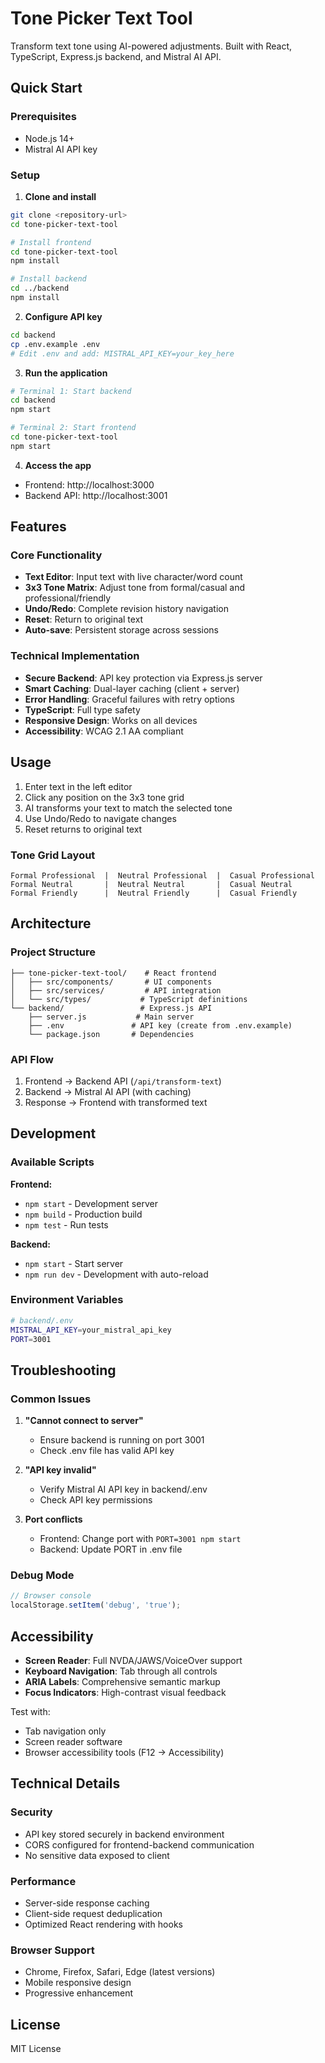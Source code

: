 # Tone Picker Text Tool

Transform text tone using AI-powered adjustments. Built with React, TypeScript, Express.js backend, and Mistral AI API.

## Quick Start

### Prerequisites
- Node.js 14+
- Mistral AI API key

### Setup
1. **Clone and install**
```bash
git clone <repository-url>
cd tone-picker-text-tool

# Install frontend
cd tone-picker-text-tool
npm install

# Install backend
cd ../backend
npm install
```

2. **Configure API key**
```bash
cd backend
cp .env.example .env
# Edit .env and add: MISTRAL_API_KEY=your_key_here
```

3. **Run the application**
```bash
# Terminal 1: Start backend
cd backend
npm start

# Terminal 2: Start frontend
cd tone-picker-text-tool
npm start
```

4. **Access the app**
- Frontend: http://localhost:3000
- Backend API: http://localhost:3001

## Features

### Core Functionality
- **Text Editor**: Input text with live character/word count
- **3x3 Tone Matrix**: Adjust tone from formal/casual and professional/friendly
- **Undo/Redo**: Complete revision history navigation
- **Reset**: Return to original text
- **Auto-save**: Persistent storage across sessions

### Technical Implementation
- **Secure Backend**: API key protection via Express.js server
- **Smart Caching**: Dual-layer caching (client + server)
- **Error Handling**: Graceful failures with retry options
- **TypeScript**: Full type safety
- **Responsive Design**: Works on all devices
- **Accessibility**: WCAG 2.1 AA compliant

## Usage

1. Enter text in the left editor
2. Click any position on the 3x3 tone grid
3. AI transforms your text to match the selected tone
4. Use Undo/Redo to navigate changes
5. Reset returns to original text

### Tone Grid Layout
```
Formal Professional  |  Neutral Professional  |  Casual Professional
Formal Neutral       |  Neutral Neutral       |  Casual Neutral  
Formal Friendly      |  Neutral Friendly      |  Casual Friendly
```

## Architecture

### Project Structure
```
├── tone-picker-text-tool/    # React frontend
│   ├── src/components/       # UI components
│   ├── src/services/         # API integration
│   └── src/types/           # TypeScript definitions
└── backend/                 # Express.js API
    ├── server.js           # Main server
    ├── .env               # API key (create from .env.example)
    └── package.json       # Dependencies
```

### API Flow
1. Frontend → Backend API (`/api/transform-text`)
2. Backend → Mistral AI API (with caching)
3. Response → Frontend with transformed text

## Development

### Available Scripts
**Frontend:**
- `npm start` - Development server
- `npm build` - Production build
- `npm test` - Run tests

**Backend:**
- `npm start` - Start server
- `npm run dev` - Development with auto-reload

### Environment Variables
```bash
# backend/.env
MISTRAL_API_KEY=your_mistral_api_key
PORT=3001
```

## Troubleshooting

### Common Issues
1. **"Cannot connect to server"**
   - Ensure backend is running on port 3001
   - Check .env file has valid API key

2. **"API key invalid"**
   - Verify Mistral AI API key in backend/.env
   - Check API key permissions

3. **Port conflicts**
   - Frontend: Change port with `PORT=3001 npm start`
   - Backend: Update PORT in .env file

### Debug Mode
```javascript
// Browser console
localStorage.setItem('debug', 'true');
```

## Accessibility

- **Screen Reader**: Full NVDA/JAWS/VoiceOver support
- **Keyboard Navigation**: Tab through all controls
- **ARIA Labels**: Comprehensive semantic markup
- **Focus Indicators**: High-contrast visual feedback

Test with:
- Tab navigation only
- Screen reader software
- Browser accessibility tools (F12 → Accessibility)

## Technical Details

### Security
- API key stored securely in backend environment
- CORS configured for frontend-backend communication
- No sensitive data exposed to client

### Performance
- Server-side response caching
- Client-side request deduplication
- Optimized React rendering with hooks

### Browser Support
- Chrome, Firefox, Safari, Edge (latest versions)
- Mobile responsive design
- Progressive enhancement

## License

MIT License